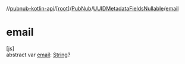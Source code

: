//[pubnub-kotlin-api](../../../../index.md)/[[root]](../../index.md)/[PubNub](../index.md)/[UUIDMetadataFieldsNullable](index.md)/[email](email.md)

# email

[js]\
abstract var [email](email.md): [String](https://kotlinlang.org/api/core/kotlin-stdlib/kotlin/-string/index.html)?
